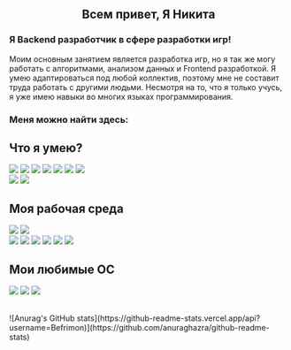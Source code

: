 <h2 align="center">
  Всем привет, Я Никита
</h2>

<h3>
  Я Backend разработчик в сфере разработки игр!
</h3>

Моим основным занятием является разработка игр, но я так же могу работать с алгоритмами, анализом данных и Frontend разработкой. Я умею адаптироваться под любой коллектив, поэтому мне не составит труда работать с другими людьми.
Несмотря на то, что я только учусь, я уже имею навыки во многих языках программирования.

### Меня можно найти здесь:
<a href="https://vk.com/poloskanik">
  <img align="left" src="https://img.shields.io/badge/вконтакте-%232E87FB.svg?&style=for-the-badge&logo=vk&logoColor=white" alt=""/>
</a>
<a href="https://codeforces.com/profile/Befrimon">
  <img align="left" src="https://img.shields.io/badge/Codeforces-445f9d?style=for-the-badge&logo=Codeforces&logoColor=white" alt=""/>
</a>

## Что я умею?
![](https://img.shields.io/badge/Python-14354C?style=for-the-badge&logo=python&logoColor=white)
![](https://img.shields.io/badge/Kotlin-0095D5?&style=for-the-badge&logo=kotlin&logoColor=white)
![](https://img.shields.io/badge/C%23-239120?style=for-the-badge&logo=c-sharp&logoColor=white)
![](https://img.shields.io/badge/.NET-5C2D91?style=for-the-badge&logo=.net&logoColor=white)
![](https://img.shields.io/badge/Unity-100000?style=for-the-badge&logo=unity&logoColor=white)
![](https://img.shields.io/badge/C%2B%2B-00599C?style=for-the-badge&logo=c%2B%2B&logoColor=white)
![](https://img.shields.io/badge/Java-ED8B00?style=for-the-badge&logo=java&logoColor=white)
</br>
![](https://img.shields.io/badge/GIT-E44C30?style=for-the-badge&logo=git&logoColor=white)
![](https://img.shields.io/badge/MySQL-00000F?style=for-the-badge&logo=mysql&logoColor=white)


## Моя рабочая среда
![](https://img.shields.io/badge/Intel-Core_i5_6th-0071C5?style=for-the-badge&logo=intel&logoColor=white)
![](https://img.shields.io/badge/Windows-Lenovo-0078D6?style=for-the-badge&logo=windows&logoColor=white)
</br>
![](https://img.shields.io/badge/IntelliJ_IDEA-000000.svg?style=for-the-badge&logo=intellij-idea&logoColor=white)
![](https://img.shields.io/badge/Android_Studio-3DDC84?style=for-the-badge&logo=android-studio&logoColor=white)
![](https://img.shields.io/badge/PyCharm-000000.svg?&style=for-the-badge&logo=PyCharm&logoColor=white)
![](https://img.shields.io/badge/Rider-000000?style=for-the-badge&logo=Rider&logoColor=white)
![](https://img.shields.io/badge/CLion-000000?style=for-the-badge&logo=clion&logoColor=white)
![](https://img.shields.io/badge/Notepad++-90E59A.svg?style=for-the-badge&logo=notepad%2B%2B&logoColor=black)

## Мои любимые ОС
![](https://img.shields.io/badge/Arch_Linux-1793D1?style=for-the-badge&logo=arch-linux&logoColor=white)
![](https://img.shields.io/badge/Kali_Linux-557C94?style=for-the-badge&logo=kali-linux&logoColor=white)
![](https://img.shields.io/badge/Fedora-294172?style=for-the-badge&logo=fedora&logoColor=white)

</br>
![Anurag's GitHub stats](https://github-readme-stats.vercel.app/api?username=Befrimon)](https://github.com/anuraghazra/github-readme-stats)
